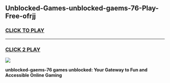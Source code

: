 
## Unblocked-Games-unblocked-gaems-76-Play-Free-ofrjj
<h3>
<a href="https://premium76.site?title=unblocked-gaems-76&ref=21A">CLICK TO PLAY</a></h3>
<hr>

<h3>
<a href="https://premium76.site?title=unblocked-gaems-76&ref=21A">CLICK 2 PLAY</a>
  
</h3>

<a href="https://premium76.site?title=unblocked-gaems-76&ref=21A"><img src="https://clearcache.store/games.png"></a>


**unblocked-gaems-76 games unblocked: Your Gateway to Fun and Accessible Online Gaming**
